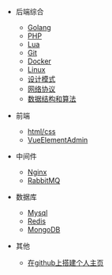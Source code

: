 * 后端综合

  * [Golang](note/Golang.md)
  * [PHP](note/PHP.md)
  * [Lua](note/Lua.md)
  * [Git](note/git.md)
  * [Docker](note/Docker.md)
  * [Linux](note/Linux.md)
  * [设计模式](note/DesignPatterns.md)
  * [网络协议](note/NetworkingProtocol.md)
  * [数据结构和算法](note/DataStructureAndAlgorithms.md)

* 前端

  * [html/css](note/HtmlCss.md)
  * [VueElementAdmin](note/VueElementAdmin.md)

* 中间件

  * [Nginx](note/Nginx.md)
  * [RabbitMQ](note/RabbitMQ.md)

* 数据库

  * [Mysql](note/Mysql.md)
  * [Redis](note/Redis.md)
  * [MongoDB](note/MongoDB.md)

* 其他

  * [在github上搭建个人主页](note/githubio.md)

  









